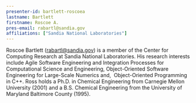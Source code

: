 ```yaml
---
presenter-id: bartlett-roscoea
lastname: Bartlett
firstname: Roscoe A.
pres-email: rabartl@sandia.gov
affiliations: ["Sandia National Laboratories"]
---
```

Roscoe Bartlett (<rabartl@sandia.gov>) is a member of the Center for
Computing Research at Sandia National Laboratories. His research
interests include Agile Software Engineering and Integration Processes
for Computational Science and Engineering, Object-Oriented Software
Engineering for Large-Scale Numerics and,  Object-Oriented Programming
in C++. Ross holds a Ph.D. in Chemical Engineering from Carnegie
Mellon University (2001) and a B.S. Chemical Engineering from the
University of Maryland Baltimore County (1995).
